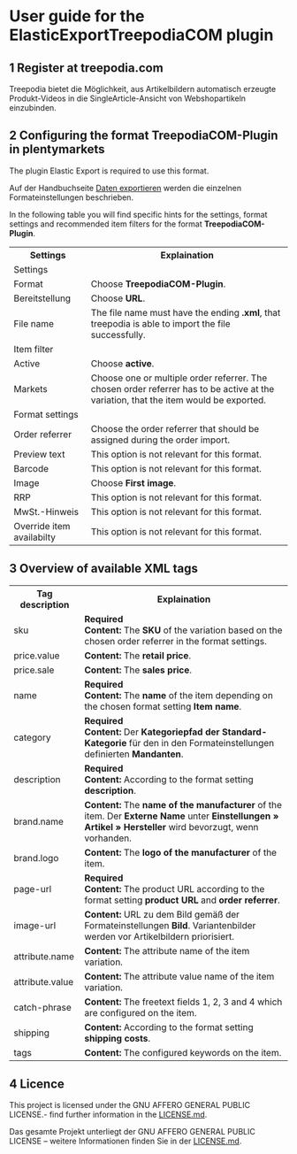 
# User guide for the ElasticExportTreepodiaCOM plugin

<div class="container-toc"></div>

## 1 Register at treepodia.com

Treepodia bietet die Möglichkeit, aus Artikelbildern automatisch erzeugte Produkt-Videos in die SingleArticle-Ansicht von Webshopartikeln einzubinden.

## 2 Configuring the format TreepodiaCOM-Plugin in plentymarkets

The plugin Elastic Export is required to use this format.

Auf der Handbuchseite [Daten exportieren](https://www.plentymarkets.eu/handbuch/datenaustausch/daten-exportieren/#4) werden die einzelnen Formateinstellungen beschrieben.

In the following table you will find specific hints for the settings, format settings and recommended item filters for the format **TreepodiaCOM-Plugin**.
<table>
    <tr>
        <th>
            Settings
        </th>
        <th>
            Explaination
        </th>
    </tr>
    <tr>
        <td class="th" colspan="2">
            Settings
        </td>
    </tr>
    <tr>
        <td>
            Format
        </td>
        <td>
            Choose <b>TreepodiaCOM-Plugin</b>.
        </td>        
    </tr>
    <tr>
        <td>
            Bereitstellung
        </td>
        <td>
            Choose <b>URL</b>.
        </td>        
    </tr>
    <tr>
        <td>
            File name
        </td>
        <td>
            The file name must have the ending <b>.xml</b>, that treepodia is able to import the file successfully.
        </td>        
    </tr>
    <tr>
        <td class="th" colspan="2">
            Item filter
        </td>
    </tr>
    <tr>
        <td>
            Active
        </td>
        <td>
            Choose <b>active</b>.
        </td>        
    </tr>
    <tr>
        <td>
            Markets
        </td>
        <td>
            Choose one or multiple order referrer. The chosen order referrer has to be active at the variation, that the item would be exported.
        </td>        
    </tr>
    <tr>
        <td class="th" colspan="2">
            Format settings
        </td>
    </tr>
    <tr>
        <td>
            Order referrer
        </td>
        <td>
        	Choose the order referrer that should be assigned during the order import.
        </td>        
    </tr>
    <tr>
        <td>
            Preview text
        </td>
        <td>
        	This option is not relevant for this format.
        </td>        
    </tr>
    <tr>
		<td>
			Barcode
		</td>
		<td>
			This option is not relevant for this format.
		</td>        
	</tr>
    <tr>
        <td>
            Image
        </td>
        <td>
            Choose <b>First image</b>.
        </td>        
    </tr>
    <tr>
        <td>
            RRP
        </td>
        <td>
            This option is not relevant for this format.
        </td>        
    </tr>
    <tr>
        <td>
            MwSt.-Hinweis
        </td>
        <td>
            This option is not relevant for this format.
        </td>        
    </tr>
    <tr>
        <td>
            Override item availabilty
        </td>
        <td>
            This option is not relevant for this format.
        </td>        
    </tr>
</table>

## 3 Overview of available XML tags
<table>
    <tr>
        <th>
            Tag description
        </th>
        <th>
            Explaination
        </th>
    </tr>
    <tr>
        <td>
            sku
        </td>
        <td>
            <b>Required</b><br>
            <b>Content:</b> The <b>SKU</b> of the variation based on the chosen order referrer in the format settings.
        </td>        
    </tr>
    <tr>
        <td>
            price.value
        </td>
        <td>
            <b>Content:</b> The <b>retail price</b>.
        </td>        
    </tr>
    <tr>
		<td>
			price.sale
		</td>
		<td>
			<b>Content:</b> The <b>sales price</b>.
		</td>        
	</tr>
    <tr>
        <td>
            name
        </td>
        <td>
            <b>Required</b><br>
            <b>Content:</b> The <b>name</b> of the item depending on the chosen format setting <b>Item name</b>.
        </td>        
    </tr>
    <tr>
        <td>
            category
        </td>
        <td>
            <b>Required</b><br>
            <b>Content:</b> Der <b>Kategoriepfad der Standard-Kategorie</b> für den in den Formateinstellungen definierten <b>Mandanten</b>.
        </td>        
    </tr>
    <tr>
        <td>
            description
        </td>
        <td>
        	<b>Required</b><br>
            <b>Content:</b> According to the format setting <b>description</b>.
        </td>        
    </tr>
    <tr>
        <td>
            brand.name
        </td>
        <td>
            <b>Content:</b> The <b>name of the manufacturer</b> of the item. Der <b>Externe Name</b> unter <b>Einstellungen » Artikel » Hersteller</b> wird bevorzugt, wenn vorhanden.
        </td>        
    </tr>
    <tr>
		<td>
			brand.logo
		</td>
		<td>
			<b>Content:</b> The <b>logo of the manufacturer</b> of the item.
		</td>        
	</tr>
    <tr>
        <td>
            page-url
        </td>
        <td>
        	<b>Required</b><br>
            <b>Content:</b> The product URL according to the format setting <b>product URL</b> and <b>order referrer</b>.
        </td>        
    </tr>
    <tr>
        <td>
            image-url
        </td>
        <td>
            <b>Content:</b> URL zu dem Bild gemäß der Formateinstellungen <b>Bild</b>. Variantenbilder werden vor Artikelbildern priorisiert.
        </td>        
    </tr>
    <tr>
        <td>
            attribute.name
        </td>
        <td>
            <b>Content:</b> The attribute name of the item variation.
        </td>        
    </tr>
    <tr>
		<td>
			attribute.value
		</td>
		<td>
			<b>Content:</b> The attribute value name of the item variation.
		</td>        
	</tr>
    <tr>
        <td>
            catch-phrase
        </td>
        <td>
            <b>Content:</b> The freetext fields 1, 2, 3 and 4 which are configured on the item.
        </td>        
    </tr>
    <tr>
        <td>
            shipping
        </td>
        <td>
            <b>Content:</b> According to the format setting <b>shipping costs</b>.
        </td>        
    </tr>
    <tr>
        <td>
            tags
        </td>
        <td>
            <b>Content:</b> The configured keywords on the item.
        </td>        
    </tr>
</table>

## 4 Licence

This project is licensed under the GNU AFFERO GENERAL PUBLIC LICENSE.- find further information in the [LICENSE.md](https://github.com/plentymarkets/plugin-elastic-export-idealo-de/blob/master/LICENSE.md).

Das gesamte Projekt unterliegt der GNU AFFERO GENERAL PUBLIC LICENSE – weitere Informationen finden Sie in der [LICENSE.md](https://github.com/plentymarkets/plugin-elastic-export-treepodia-com/blob/master/LICENSE.md).